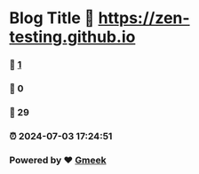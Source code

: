 # Blog Title :link: https://zen-testing.github.io 
### :page_facing_up: [1](https://zen-testing.github.io/tag.html) 
### :speech_balloon: 0 
### :hibiscus: 29 
### :alarm_clock: 2024-07-03 17:24:51 
### Powered by :heart: [Gmeek](https://github.com/Meekdai/Gmeek)
